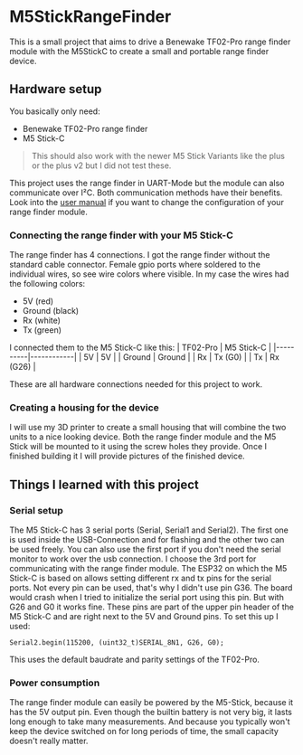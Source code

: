 # M5StickRangeFinder
This is a small project that aims to drive a Benewake TF02-Pro range finder module with the M5StickC to create a small and portable range finder device.

## Hardware setup
You basically only need:
* Benewake TF02-Pro range finder
* M5 Stick-C

> This should also work with the newer M5 Stick Variants like the plus or the plus v2 but I did not test
these.

This project uses the range finder in UART-Mode but the module can also communicate
over I²C. Both communication methods have their benefits.
Look into the [user manual](/TF02-Pro%20Manual.pdf) if you want to change the configuration
of your range finder module.

### Connecting the range finder with your M5 Stick-C
The range finder has 4 connections.
I got the range finder without the standard cable connector.
Female gpio ports where soldered to the individual wires,
so see wire colors where visible.
In my case the wires had the following colors:
* 5V (red)
* Ground (black)
* Rx (white)
* Tx (green)

I connected them to the M5 Stick-C like this:
| TF02-Pro | M5 Stick-C |
|----------|------------|
| 5V | 5V |
| Ground | Ground |
| Rx | Tx (G0) |
| Tx | Rx (G26) |

These are all hardware connections needed for this project to work.

### Creating a housing for the device
I will use my 3D printer to create a
small housing that will combine
the two units to a nice looking device.
Both the range finder module and the
M5 Stick will be mounted to it
using the screw holes
they provide.
Once I finished building it
I will provide pictures of the finished
device.

## Things I learned with this project
### Serial setup
The M5 Stick-C has 3 serial ports (Serial, Serial1 and Serial2).
The first one is used inside the USB-Connection and for flashing and
the other two can be used freely.
You can also use the first port if you don't need
the serial monitor to work over the usb connection.
I choose the 3rd port for communicating with the range finder module.
The ESP32 on which the M5 Stick-C is based on allows
setting different rx and tx pins for the serial ports.
Not every pin can be used, that's why I didn't
use pin G36. The board would crash when I tried
to initialize the serial port using this pin.
But with G26 and G0 it works fine.
These pins are part of the upper pin header of
the M5 Stick-C and are right next to
the 5V and Ground pins.
To set this up I used:
```
Serial2.begin(115200, (uint32_t)SERIAL_8N1, G26, G0);
```
This uses the default baudrate and parity settings of the TF02-Pro.

### Power consumption
The range finder module can easily be powered by the M5-Stick,
because it has the 5V output pin.
Even though the builtin battery is not very big,
it lasts long enough to take many measurements.
And because you typically won't keep
the device switched on for long periods of time,
the small capacity doesn't really matter.
